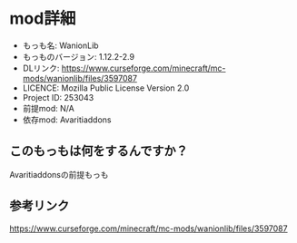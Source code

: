 # mod詳細

- もっも名: WanionLib
- もっものバージョン: 1.12.2-2.9
- DLリンク: https://www.curseforge.com/minecraft/mc-mods/wanionlib/files/3597087
- LICENCE: Mozilla Public License
Version 2.0
- Project ID: 253043
- 前提mod: N/A
- 依存mod: Avaritiaddons

## このもっもは何をするんですか？
Avaritiaddonsの前提もっも

## 参考リンク
https://www.curseforge.com/minecraft/mc-mods/wanionlib/files/3597087